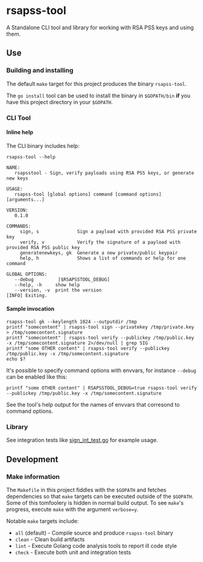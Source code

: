 # rsapss-tool

A Standalone CLI tool and library for working with RSA PSS keys and using them.

## Use

### Building and installing

The default `make` target for this project produces the binary `rsapss-tool`.

The `go install` tool can be used to install the binary in `$GOPATH/bin` **if** you have this project directory in your `$GOPATH`.

### CLI Tool

#### Inline help

The CLI binary includes help:

    rsapss-tool --help

    NAME:
       rsapsstool - Sign, verify payloads using RSA PSS keys, or generate new keys

    USAGE:
       rsapss-tool [global options] command [command options] [arguments...]

    VERSION:
       0.1.0

    COMMANDS:
         sign, s              Sign a payload with provided RSA PSS private key
         verify, v            Verify the signature of a payload with provided RSA PSS public key
         generatenewkeys, gk  Generate a new private/public keypair
         help, h              Shows a list of commands or help for one command

    GLOBAL OPTIONS:
       --debug         [$RSAPSSTOOL_DEBUG]
       --help, -h     show help
       --version, -v  print the version
    [INFO] Exiting.

#### Sample invocation

    rsapss-tool gk --keylength 1024 --outputdir /tmp
    printf "somecontent" | rsapss-tool sign --privatekey /tmp/private.key > /tmp/somecontent.signature
    printf "somecontent" | rsapss-tool verify --publickey /tmp/public.key -x /tmp/somecontent.signature 2>/dev/null | grep SIG
    printf "some OTHER content" | rsapss-tool verify --publickey /tmp/public.key -x /tmp/somecontent.signature
    echo $?

It's possible to specify command options with envvars, for instance `--debug` can be enabled like this:

    printf "some OTHER content" | RSAPSSTOOL_DEBUG=true rsapss-tool verify --publickey /tmp/public.key -x /tmp/somecontent.signature

See the tool's help output for the names of envvars that corresond to command options.

### Library

See integration tests like [sign_int_test.go](sign/sign_int_test.go) for example usage.

## Development

### Make information

The `Makefile` in this project fiddles with the `$GOPATH` and fetches dependencies so that `make` targets can be executed outside of the `$GOPATH`. Some of this tomfoolery is hidden in normal build output. To see `make`'s progress, execute `make` with the argument `verbose=y`.

Notable `make` targets include:

 * `all` (default) - Compile source and produce `rsapss-tool` binary
 * `clean` - Clean build artifacts
 * `lint` - Execute Golang code analysis tools to report ill code style
 * `check` - Execute both unit and integration tests
